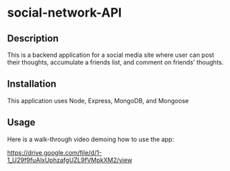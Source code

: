 # social-network-API

## Description

This is a backend application for a social media site where user can post their thoughts, accumulate a friends list, and comment on friends' thoughts. 

## Installation

This application uses Node, Express, MongoDB, and Mongoose

## Usage

Here is a walk-through video demoing how to use the app:

https://drive.google.com/file/d/1-1_U29f9fuAlxUphzafgUZL9fVMpkXM2/view

